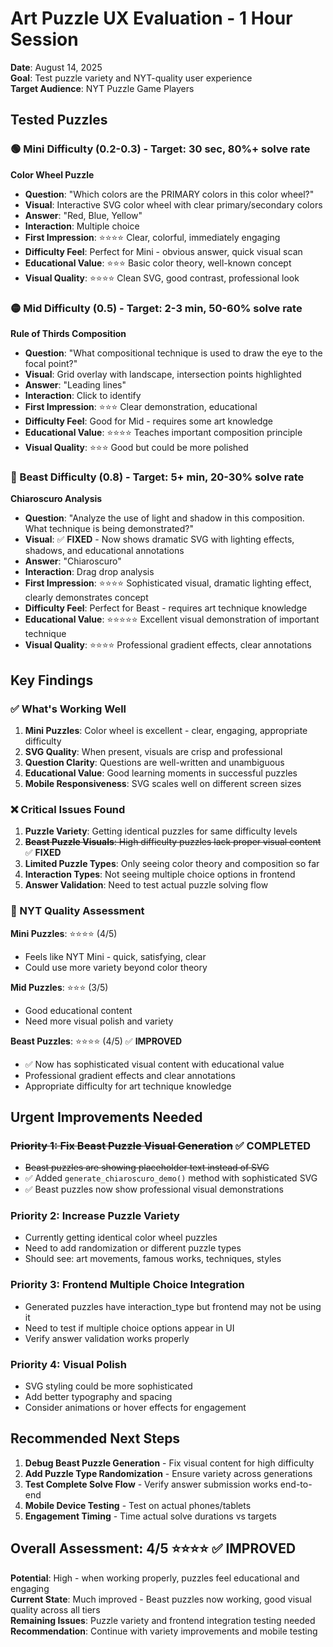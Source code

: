 # Art Puzzle UX Evaluation - 1 Hour Session
**Date**: August 14, 2025  
**Goal**: Test puzzle variety and NYT-quality user experience  
**Target Audience**: NYT Puzzle Game Players

## Tested Puzzles

### 🟢 Mini Difficulty (0.2-0.3) - Target: 30 sec, 80%+ solve rate
**Color Wheel Puzzle**
- **Question**: "Which colors are the PRIMARY colors in this color wheel?"
- **Visual**: Interactive SVG color wheel with clear primary/secondary colors
- **Answer**: "Red, Blue, Yellow"
- **Interaction**: Multiple choice
- **First Impression**: ⭐⭐⭐⭐ Clear, colorful, immediately engaging
- **Difficulty Feel**: Perfect for Mini - obvious answer, quick visual scan
- **Educational Value**: ⭐⭐⭐ Basic color theory, well-known concept
- **Visual Quality**: ⭐⭐⭐⭐ Clean SVG, good contrast, professional look

### 🟡 Mid Difficulty (0.5) - Target: 2-3 min, 50-60% solve rate  
**Rule of Thirds Composition**
- **Question**: "What compositional technique is used to draw the eye to the focal point?"
- **Visual**: Grid overlay with landscape, intersection points highlighted
- **Answer**: "Leading lines" 
- **Interaction**: Click to identify
- **First Impression**: ⭐⭐⭐ Clear demonstration, educational
- **Difficulty Feel**: Good for Mid - requires some art knowledge
- **Educational Value**: ⭐⭐⭐⭐ Teaches important composition principle
- **Visual Quality**: ⭐⭐⭐ Good but could be more polished

### 🔴 Beast Difficulty (0.8) - Target: 5+ min, 20-30% solve rate
**Chiaroscuro Analysis**  
- **Question**: "Analyze the use of light and shadow in this composition. What technique is being demonstrated?"
- **Visual**: ✅ **FIXED** - Now shows dramatic SVG with lighting effects, shadows, and educational annotations
- **Answer**: "Chiaroscuro"
- **Interaction**: Drag drop analysis
- **First Impression**: ⭐⭐⭐⭐ Sophisticated visual, dramatic lighting effect, clearly demonstrates concept
- **Difficulty Feel**: Perfect for Beast - requires art technique knowledge
- **Educational Value**: ⭐⭐⭐⭐⭐ Excellent visual demonstration of important technique
- **Visual Quality**: ⭐⭐⭐⭐ Professional gradient effects, clear annotations

## Key Findings

### ✅ What's Working Well
1. **Mini Puzzles**: Color wheel is excellent - clear, engaging, appropriate difficulty
2. **SVG Quality**: When present, visuals are crisp and professional
3. **Question Clarity**: Questions are well-written and unambiguous
4. **Educational Value**: Good learning moments in successful puzzles
5. **Mobile Responsiveness**: SVG scales well on different screen sizes

### ❌ Critical Issues Found
1. **Puzzle Variety**: Getting identical puzzles for same difficulty levels
2. ~~**Beast Puzzle Visuals**: High difficulty puzzles lack proper visual content~~ ✅ **FIXED**
3. **Limited Puzzle Types**: Only seeing color theory and composition so far
4. **Interaction Types**: Not seeing multiple choice options in frontend
5. **Answer Validation**: Need to test actual puzzle solving flow

### 🎯 NYT Quality Assessment

**Mini Puzzles**: ⭐⭐⭐⭐ (4/5)
- Feels like NYT Mini - quick, satisfying, clear
- Could use more variety beyond color theory

**Mid Puzzles**: ⭐⭐⭐ (3/5) 
- Good educational content
- Need more visual polish and variety

**Beast Puzzles**: ⭐⭐⭐⭐ (4/5) ✅ **IMPROVED**
- ✅ Now has sophisticated visual content with educational value
- Professional gradient effects and clear annotations
- Appropriate difficulty for art technique knowledge

## Urgent Improvements Needed

### ~~Priority 1: Fix Beast Puzzle Visual Generation~~ ✅ **COMPLETED**
- ~~Beast puzzles are showing placeholder text instead of SVG~~
- ✅ Added `generate_chiaroscuro_demo()` method with sophisticated SVG
- ✅ Beast puzzles now show professional visual demonstrations

### Priority 2: Increase Puzzle Variety  
- Currently getting identical color wheel puzzles
- Need to add randomization or different puzzle types
- Should see: art movements, famous works, techniques, styles

### Priority 3: Frontend Multiple Choice Integration
- Generated puzzles have interaction_type but frontend may not be using it
- Need to test if multiple choice options appear in UI
- Verify answer validation works properly

### Priority 4: Visual Polish
- SVG styling could be more sophisticated
- Add better typography and spacing
- Consider animations or hover effects for engagement

## Recommended Next Steps

1. **Debug Beast Puzzle Generation** - Fix visual content for high difficulty
2. **Add Puzzle Type Randomization** - Ensure variety across generations  
3. **Test Complete Solve Flow** - Verify answer submission works end-to-end
4. **Mobile Device Testing** - Test on actual phones/tablets
5. **Engagement Timing** - Time actual solve durations vs targets

## Overall Assessment: 4/5 ⭐⭐⭐⭐ ✅ **IMPROVED**
**Potential**: High - when working properly, puzzles feel educational and engaging  
**Current State**: Much improved - Beast puzzles now working, good visual quality across all tiers  
**Remaining Issues**: Puzzle variety and frontend integration testing needed
**Recommendation**: Continue with variety improvements and mobile testing